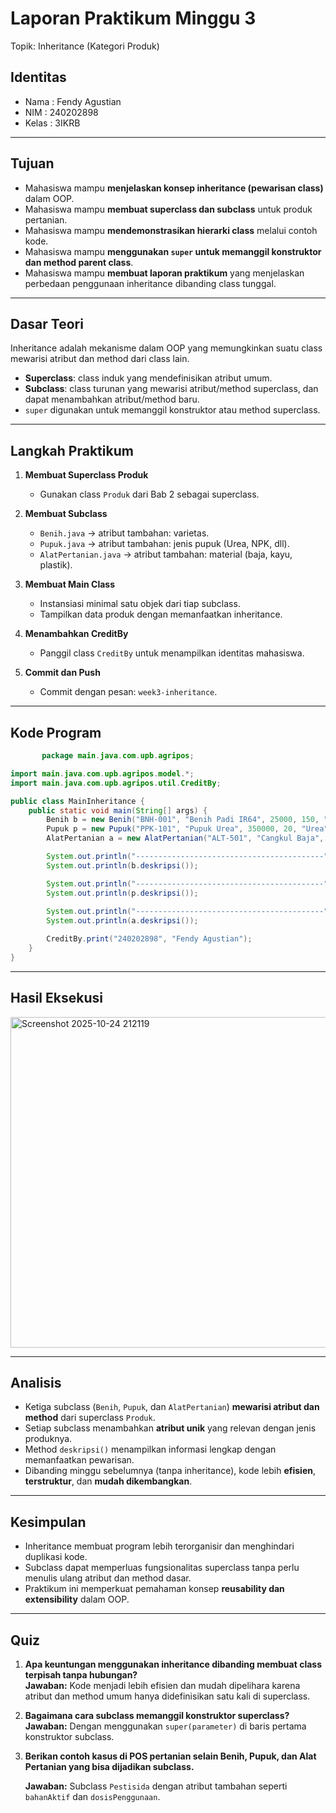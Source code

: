 # Laporan Praktikum Minggu 3
Topik: Inheritance (Kategori Produk)

## Identitas
- Nama  : Fendy Agustian
- NIM   : 240202898
- Kelas : 3IKRB

---

## Tujuan
- Mahasiswa mampu **menjelaskan konsep inheritance (pewarisan class)** dalam OOP.  
- Mahasiswa mampu **membuat superclass dan subclass** untuk produk pertanian.  
- Mahasiswa mampu **mendemonstrasikan hierarki class** melalui contoh kode.  
- Mahasiswa mampu **menggunakan `super` untuk memanggil konstruktor dan method parent class**.  
- Mahasiswa mampu **membuat laporan praktikum** yang menjelaskan perbedaan penggunaan inheritance dibanding class tunggal.  

---

## Dasar Teori
Inheritance adalah mekanisme dalam OOP yang memungkinkan suatu class mewarisi atribut dan method dari class lain.  
- **Superclass**: class induk yang mendefinisikan atribut umum.  
- **Subclass**: class turunan yang mewarisi atribut/method superclass, dan dapat menambahkan atribut/method baru.  
- `super` digunakan untuk memanggil konstruktor atau method superclass.  

---

## Langkah Praktikum
1. **Membuat Superclass Produk**  
   - Gunakan class `Produk` dari Bab 2 sebagai superclass.  

2. **Membuat Subclass**  
   - `Benih.java` → atribut tambahan: varietas.  
   - `Pupuk.java` → atribut tambahan: jenis pupuk (Urea, NPK, dll).  
   - `AlatPertanian.java` → atribut tambahan: material (baja, kayu, plastik).  

3. **Membuat Main Class**  
   - Instansiasi minimal satu objek dari tiap subclass.  
   - Tampilkan data produk dengan memanfaatkan inheritance.  

4. **Menambahkan CreditBy**  
   - Panggil class `CreditBy` untuk menampilkan identitas mahasiswa.  

5. **Commit dan Push**  
   - Commit dengan pesan: `week3-inheritance`.  

---

## Kode Program
```java
       package main.java.com.upb.agripos;

import main.java.com.upb.agripos.model.*;
import main.java.com.upb.agripos.util.CreditBy;

public class MainInheritance {
    public static void main(String[] args) {
        Benih b = new Benih("BNH-001", "Benih Padi IR64", 25000, 150, "IR64");
        Pupuk p = new Pupuk("PPK-101", "Pupuk Urea", 350000, 20, "Urea");
        AlatPertanian a = new AlatPertanian("ALT-501", "Cangkul Baja", 90000, 25, "Baja");

        System.out.println("------------------------------------------");
        System.out.println(b.deskripsi());

        System.out.println("------------------------------------------");
        System.out.println(p.deskripsi());
        
        System.out.println("------------------------------------------");
        System.out.println(a.deskripsi());

        CreditBy.print("240202898", "Fendy Agustian");
    }
}
```
---

## Hasil Eksekusi

<img width="788" height="529" alt="Screenshot 2025-10-24 212119" src="https://github.com/user-attachments/assets/9af4ed9f-e44f-46c9-a950-e66ccd813917" />




---

## Analisis
- Ketiga subclass (`Benih`, `Pupuk`, dan `AlatPertanian`) **mewarisi atribut dan method** dari superclass `Produk`.  
- Setiap subclass menambahkan **atribut unik** yang relevan dengan jenis produknya.  
- Method `deskripsi()` menampilkan informasi lengkap dengan memanfaatkan pewarisan.  
- Dibanding minggu sebelumnya (tanpa inheritance), kode lebih **efisien**, **terstruktur**, dan **mudah dikembangkan**. 
---

## Kesimpulan
- Inheritance membuat program lebih terorganisir dan menghindari duplikasi kode.  
- Subclass dapat memperluas fungsionalitas superclass tanpa perlu menulis ulang atribut dan method dasar.  
- Praktikum ini memperkuat pemahaman konsep **reusability dan extensibility** dalam OOP.  
---

## Quiz
1. **Apa keuntungan menggunakan inheritance dibanding membuat class terpisah tanpa hubungan?**  
   **Jawaban:** Kode menjadi lebih efisien dan mudah dipelihara karena atribut dan method umum hanya didefinisikan satu kali di superclass.  

2. **Bagaimana cara subclass memanggil konstruktor superclass?**  
   **Jawaban:** Dengan menggunakan `super(parameter)` di baris pertama konstruktor subclass.  

3. **Berikan contoh kasus di POS pertanian selain Benih, Pupuk, dan Alat Pertanian yang bisa dijadikan subclass.**  

   **Jawaban:** Subclass `Pestisida` dengan atribut tambahan seperti `bahanAktif` dan `dosisPenggunaan`.  
